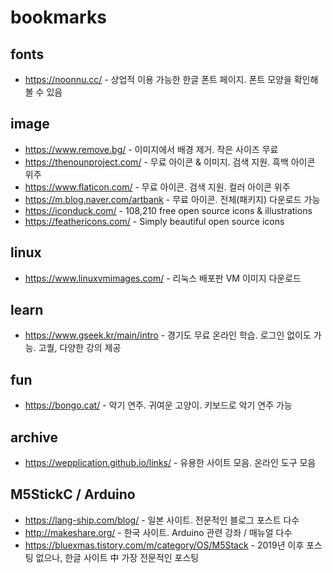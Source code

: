 # bookmarks



## fonts

- https://noonnu.cc/ - 상업적 이용 가능한 한글 폰트 페이지. 폰트 모양을 확인해볼 수 있음


## image
- https://www.remove.bg/ - 이미지에서 배경 제거. 작은 사이즈 무료
- https://thenounproject.com/ - 무료 아이콘 & 이미지. 검색 지원. 흑백 아이콘 위주
- https://www.flaticon.com/ - 무료 아이콘. 검색 지원. 컬러 아이콘 위주
- https://m.blog.naver.com/artbank - 무료 아이콘. 전체(패키지) 다운로드 가능
- https://iconduck.com/ - 108,210 free open source icons & illustrations
- https://feathericons.com/ - Simply beautiful open source icons


## linux
- https://www.linuxvmimages.com/ - 리눅스 배포판 VM 이미지 다운로드


## learn
- https://www.gseek.kr/main/intro - 경기도 무료 온라인 학습. 로그인 없이도 가능. 고퀄, 다양한 강의 제공


## fun
- https://bongo.cat/ - 악기 연주. 귀여운 고양이. 키보드로 악기 연주 가능


## archive
- https://wepplication.github.io/links/ - 유용한 사이트 모음. 온라인 도구 모음


## M5StickC / Arduino
- https://lang-ship.com/blog/ - 일본 사이트. 전문적인 블로그 포스트 다수
- http://makeshare.org/ - 한국 사이트. Arduino 관련 강좌 / 매뉴얼 다수
- https://bluexmas.tistory.com/m/category/OS/M5Stack - 2019년 이후 포스팅 없으나, 한글 사이트 中 가장 전문적인 포스팅
